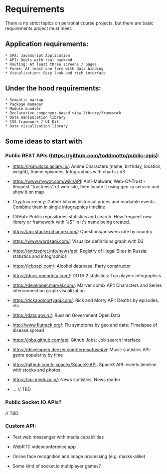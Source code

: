 # Requirements

There is no strict topics on personal course projects, but there are basic requirements  project must meet.

## Application requirements:
	* SPA: JavaScript Application
	* API: Deals with real backend
	* Routing: At least three screens / pages
	* Forms: At least one form with data binding
	* Visualization: Sexy look and rich interface

## Under the hood requirements:
	* Semantic markup
	* Package manager
	* Module bundler
	* Declarative component-based view library/framework
	* Data manipulation library
	* CSS framework / UI Kit
	* Data visualization library


	
## Some ideas to start with
	
### Public REST APIs (https://github.com/toddmotto/public-apis):



* https://jikan.docs.apiary.io/: Anime Characters (name, birthday, location, weight), Anime episodes, 
Infographics with charts / d3

* https://www.mywot.com/wiki/API: Anti-Malware, Web-Of-Trust - Request "trustness" of web site, then locate it using geo-ip service and show it on map

* Cryptocurrency: Gather bitcoin historical prices and markable events. Combine them in single infographics timeline

* GitHub: Public repositories statistics and search. How frequent new library or framework with "JS" in it's name being created.

* https://api.stackexchange.com/: Questions/answers rate by country.

* https://www.wordsapi.com/: Visualize definitions graph with D3

* https://antizapret.info/news/api: Registry of Illegal Sites in Russia: statistics and infographics

* https://lcboapi.com/: Alcohol database: Party constructor

* https://docs.opendota.com/: DOTA 2 statistics: Top players infographics

* https://developer.marvel.com/: Marver comix API: Characters and Series interconnection graph visualization

* https://rickandmortyapi.com/: Rick and Morty API: Deaths by episodes, etc.

* https://data.gov.ru/: Russian Government Open Data.

* http://www.flutrack.org/: Flu symptoms by geo and date: Timelapse of disease spread

* https://jobs.github.com/api: Github Jobs: Job search interface

* https://developers.deezer.com/termsofuse#vi: Music statistics API: genre popularity by time

* https://github.com/r-spacex/SpaceX-API: SpaceX API: events timeline with stocks and photos

* https://api.meduza.io/: News statistics, News reader

* ... // TBD

### Public Socket.IO APIs?
// TBD


### Custom API:

* Text web messenger with media capabilities

* WebRTC videoconference app

* Online face recognition and image processing (e.g. masks-alike)

* Some kind of socket.io multiplayer games?


